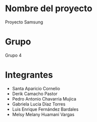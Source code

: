 # Nombre del proyecto
Proyecto Samsung

# Grupo
Grupo 4

# Integrantes
- Santa Aparicio Cornelio
- Derik Camacho Pastor
- Pedro Antonio Chavarria Mujica
- Gabriela Lucía Díaz Torres
- Luis Enrique Fernández Bardales
- Melsy Melany Huamaní Vargas